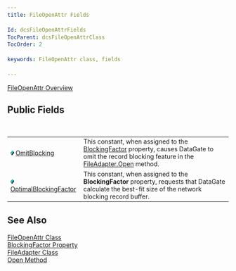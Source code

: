 ```yaml
---
title: FileOpenAttr Fields

Id: dcsFileOpenAttrFields
TocParent: dcsFileOpenAttrClass
TocOrder: 2

keywords: FileOpenAttr class, fields

---
```


[FileOpenAttr Overview](file-open-attr-class.html) 
## Public Fields

<br />


|      |      |
| ---- | ---- |
| <img height="11" src="images/field.bmp" width="8" border="0" x-maintain-ratio="TRUE" /> [ OmitBlocking](file-open-attr-class-omit-blocking-field.html) | This constant, when assigned to the [ BlockingFactor](file-open-attr-class-blocking-factor-property.html) property, causes DataGate to omit the record blocking feature in the [FileAdapter.Open](file-adapter-class-open-method.html) method. |
| <img height="11" src="images/field.bmp" width="8" border="0" x-maintain-ratio="TRUE" /> [ OptimalBlockingFactor](file-open-attr-class-optimal-blocking-factor-field.html) | This constant, when assigned to the **BlockingFactor** property, requests that DataGate calculate the best-fit size of the network blocking record buffer. |



## See Also


[FileOpenAttr Class](file-open-attr-class.html)
      <br />
[BlockingFactor Property](file-open-attr-class-blocking-factor-property.html)
      <br />
[FileAdapter Class](file-adapter-class.html)
      <br />
[Open Method](file-adapter-class-open-method.html)

